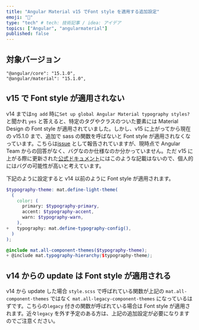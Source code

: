```yaml
---
title: "Angular Material v15 でFont style を適用する追加設定"
emoji: "📝"
type: "tech" # tech: 技術記事 / idea: アイデア
topics: ["Angular", "angularmaterial"]
published: false
---
```


## 対象バージョン

```
"@angular/core": "15.1.0",
"@angular/material": "15.1.0",
```

## v15 で Font style が適用されない

v14 までは`ng add` 時に`Set up global Angular Material typography styles?` と聞かれ `yes` と答えると、特定のタグやクラスのついた要素には Material Design の Font style が適用されていました。しかし、v15 に上がってから現在の v15.1.0 まで、追加で sass の関数を呼ばないと Font style が適用されなくなっています。こちらは[issue](https://github.com/angular/components/issues/26184) として報告されていますが、現時点で Angular Team からの回答がなく、バグなのか仕様なのか分かっていません。ただ v15 に上がる際に更新された[公式ドキュメント](https://material.angular.io/guide/typography)にはこのような記載はないので、個人的にはバグの可能性が高いと考えています。

下記のように設定すると v14 以前のように Font style が適用されます。

```scss:style.scss
$typography-theme: mat.define-light-theme(
  (
    color: (
      primary: $typography-primary,
      accent: $typography-accent,
      warn: $typography-warn,
    ),
+   typography: mat.define-typography-config(),
  )
);

@include mat.all-component-themes($typography-theme);
+ @include mat.typography-hierarchy($typography-theme);
```

## v14 からの update は Font style が適用される

v14 から update した場合 `style.scss` で呼ばれている関数が上記の `mat.all-component-themes` ではなく `mat.all-legacy-component-themes` になっているはずです。こちらの`legacy` 付きの関数が呼ばれている場合は Font style が適用されます。近々`legacy` を外す予定のある方は、上記の追加設定が必要になりますのでご注意ください。
